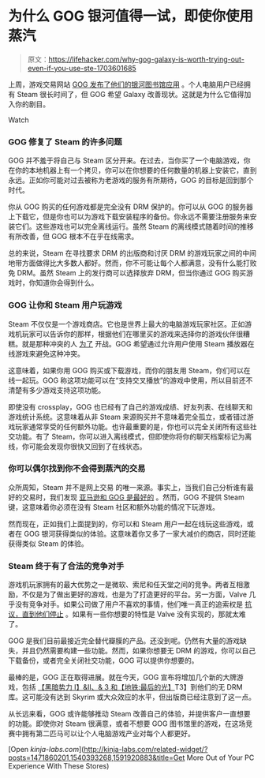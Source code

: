 # 为什么 GOG 银河值得一试，即使你使用蒸汽

> 原文：<https://lifehacker.com/why-gog-galaxy-is-worth-trying-out-even-if-you-use-ste-1703601685>

上周，游戏交易网站 [GOG 发布了他们的银河图书馆应用](https://lifehacker.com/gog-galaxy-is-a-drm-free-steam-alternative-in-open-beta-1702251868) 。个人电脑用户已经拥有 Steam 很长时间了，但 GOG 希望 Galaxy 改善现状。这就是为什么它值得加入你的剧目。

Watch

### **GOG 修复了 Steam 的许多问题**

GOG 并不羞于将自己与 Steam 区分开来。在过去，当你买了一个电脑游戏，你在你的本地机器上有一个拷贝，你可以在你想要的任何数量的机器上安装它，直到永远。正如你可能对过去被称为老游戏的服务有所期待，GOG 的目标是回到那个时代。

你从 GOG 购买的任何游戏都是完全没有 DRM 保护的。你可以从 GOG 的服务器上下载它，但是你也可以为游戏下载安装程序的备份。你永远不需要注册服务来安装它们。这些游戏也可以完全离线运行。虽然 Steam 的离线模式随着时间的推移有所改善，但 GOG 根本不在乎在线需求。

总的来说，Steam 在寻找要求 DRM 的出版商和讨厌 DRM 的游戏玩家之间的中间地带方面做得比大多数人都好。然而，你不可能让每个人都满意，没有什么能打败免 DRM。虽然 Steam 上的发行商可以选择放弃 DRM，但当你通过 GOG 购买游戏时，你知道你会得到什么。

### **GOG 让你和 Steam 用户玩游戏**

Steam 不仅仅是一个游戏商店。它也是世界上最大的电脑游戏玩家社区。正如游戏机玩家可以告诉你的那样，根据他们在哪里买的游戏来选择你的游戏伙伴很糟糕。就是那种冲突的人 [为了](http://en.wikipedia.org/wiki/Black_Friday_%28South_Park%29) 开战。GOG 希望通过允许用户使用 Steam 播放器在线游戏来避免这种冲突。

这意味着，如果你用 GOG 购买或下载游戏，而你的朋友用 Steam，你们可以在线一起玩。GOG 称这项功能可以在“支持交叉播放”的游戏中使用，所以目前还不清楚有多少游戏支持这项功能。

即使没有 crossplay，GOG 也已经有了自己的游戏成绩、好友列表、在线聊天和游戏统计系统。这意味着从非 Steam 来源购买并不意味着完全孤立，或者错过游戏玩家通常享受的任何额外功能。也许最重要的是，你也可以完全关闭所有这些社交功能。有了 Steam，你可以进入离线模式，但即使你将你的聊天档案标记为离线，你可能会发现你很快又回到了在线状态。

### 你可以偶尔找到你不会得到蒸汽的交易

众所周知，Steam 并不是网上交易 的唯一来源。事实上，当我们自己分析谁有最好的交易时，我们发现 [亚马逊和 GOG 是最好的](http://lifehacker.com/steam-vs-everyone-else-who-really-has-the-best-gaming-1591920883) 。然而，GOG 不提供 Steam 键，这意味着你必须在没有 Steam 社区和额外功能的情况下玩游戏。

然而现在，正如我们上面提到的，你可以和 Steam 用户一起在线玩这些游戏，或者在 GOG 银河获得类似的体验。这意味着你又多了一家大减价的商店，同时还能获得类似 Steam 的体验。

### **Steam 终于有了合法的竞争对手**

游戏机玩家拥有的最大优势之一是微软、索尼和任天堂之间的竞争。两者互相激励，不仅是为了做出更好的游戏，也是为了打造更好的平台。另一方面，Valve 几乎没有竞争对手。如果公司做了用户不喜欢的事情，他们唯一真正的追索权是 [抗议，直到他们停止](http://kotaku.com/valve-cancels-paid-mods-for-skyrim-1700526130) 。如果有一些你想要的特性是 Valve 没有实现的，那就太难了。

GOG 是我们目前最接近完全替代瓣膜的产品。还没到呢。仍然有大量的游戏缺失，并且仍然需要构建一些功能。然而，如果你想要无 DRM 的游戏，你可以自己下载备份，或者完全关闭社交功能，GOG 可以提供你想要的。

最棒的是，GOG 正在取得进展。就在今天，GOG 宣布将增加几个新的大牌游戏，包括 [【黑暗势力 I】&II、& 3 和【地铁:最后的光】](http://www.polygon.com/2015/5/11/8583843/gog-darksiders-metro-last-light-saints-row-drm-free-sale)T3】到他们的无 DRM 库。这可能没有达到 Skyrim 或大众效应的水平，但出版商已经注意到了这一点。

从长远来看，GOG 或许能够推动 Steam 改善自己的体验，并提供客户一直想要的功能。即使你对 Steam 很满意，或者不想要 GOG 图书馆里的游戏，在这场竞赛中拥有第二匹马可以让个人电脑游戏产业对每个人都更好。

[Open *kinja-labs.com*](http://kinja-labs.com/related-widget/?posts=1471860201,1540393268,1591920883&title=Get More Out of Your PC Experience With These Stores)